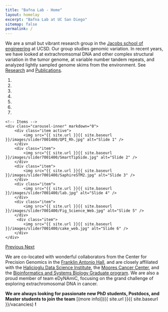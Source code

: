 ```yaml
---
title: "Bafna Lab - Home"
layout: homelay
excerpt: "Bafna Lab at UC San Diego"
sitemap: false
permalink: /
---
```


We are a small but vibrant research group in the [Jacobs school of engineering](https://jacobsschool.ucsd.edu/) at UCSD. Our group studies genomic variation. In recent years, we have looked at extrachromsomal DNA and other complex structural variation in the tumor genome, at variable number tandem repeats, and analyzed lightly sampled genome skims from the environment. See [Research](research) and [Publications](publications).


<div markdown="0" id="carousel" class="carousel slide" data-ride="carousel" data-interval="4000" data-pause="hover" >
    <!-- Menu -->
    <ol class="carousel-indicators">
        <li data-target="#carousel" data-slide-to="0" class="active"></li>
        <li data-target="#carousel" data-slide-to="1"></li>
        <li data-target="#carousel" data-slide-to="2"></li>
        <li data-target="#carousel" data-slide-to="3"></li>
        <li data-target="#carousel" data-slide-to="4"></li>
        <li data-target="#carousel" data-slide-to="5"></li>
        <li data-target="#carousel" data-slide-to="6"></li>
    </ol>

    <!-- Items -->
    <div class="carousel-inner" markdown="0">
        <div class="item active">
            <img src="{{ site.url }}{{ site.baseurl }}/images/slider7001400/QPI_Rh.jpg" alt="Slide 1" />
        </div>
        <div class="item">
            <img src="{{ site.url }}{{ site.baseurl }}/images/slider7001400/SmartTipSide.jpg" alt="Slide 2" />
        </div>
        <div class="item">
            <img src="{{ site.url }}{{ site.baseurl }}/images/slider7001400/SaphireSTM2.jpg" alt="Slide 3" />
        </div>
        <div class="item">
            <img src="{{ site.url }}{{ site.baseurl }}/images/slider7001400/lab.jpg" alt="Slide 4" />
        </div>
        <div class="item">
            <img src="{{ site.url }}{{ site.baseurl }}/images/slider7001400/Fig_Science_Web.jpg" alt="Slide 5" />
        </div>       
         <div class="item">
            <img src="{{ site.url }}{{ site.baseurl }}/images/slider7001400/cake_web.jpg" alt="Slide 6" />
        </div>
    </div>
  <a class="left carousel-control" href="#carousel" role="button" data-slide="prev">
    <span class="glyphicon glyphicon-chevron-left" aria-hidden="true"></span>
    <span class="sr-only">Previous</span>
  </a>
  <a class="right carousel-control" href="#carousel" role="button" data-slide="next">
    <span class="glyphicon glyphicon-chevron-right" aria-hidden="true"></span>
    <span class="sr-only">Next</span>
  </a>
</div>


We are co-located with wonderful collaborators from the Center for Precision Genomics in the [Franklin Antonio Hall](https://fah.ucsd.edu), and are closely affiliated with the [Halicioglu Data Science Institute](https://datascience.ucsd.edu/), the [Moores Cancer Center](https://health.ucsd.edu/specialties/cancer/programs/Pages/default.aspx?gclid=Cj0KCQjworiXBhDJARIsAMuzAuxHxCeYx_HZMnrVefSmzFQM8NY4URF78cpQsOUCDjb4wdtzkSLzRxcaAh0dEALw_wcB), and the [Bioinformatics and Systems Biology Graduate program](https://bioinformatics.ucsd.edu/). We are also a proud member of team eDyNAmiC, focusing on the grand challenge of exploring extrachromosomal DNA in cancer.


 **We are always looking for passionate new PhD students, Postdocs, and Master students to join the team** [(more info)]({{ site.url }}{{ site.baseurl }}/vacancies) **!**


<!--- %We are grateful for funding from Leiden University, [NWO](www.nwo.nl) ([Vidi talent scheme](http://www.nwo.nl/en/research-and-#results/programmes/Talent+Scheme) and the [Frontiers in Nanoscience program](https://www.universiteitleiden.nl/en/research/research-#projects/science/frontiers-of-nanoscience-nanofront)), and from an [ERC starting grant](https://erc.europa.eu/funding/starting-grants).

 <figure class="fourth">
#  <img src="{{ site.url }}{{ site.baseurl }}/images/logopic/Logo_Leiden.jpg" style="width: 210px">
#  <img src="{{ site.url }}{{ site.baseurl }}/images/logopic/Logo_Nanofront.jpg" style="width: 110px">
#  <img src="{{ site.url }}{{ site.baseurl }}/images/logopic/Logo_NWO.jpg" style="width: 120px">
#  <img src="{{ site.url }}{{ site.baseurl }}/images/logopic/Logo_ERC.jpg" style="width: 110px">
#</figure>--->
